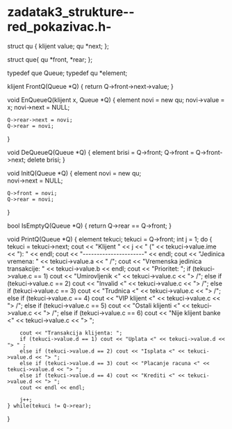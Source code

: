 zadatak3_strukture--red_pokazivac.h-
====================================


struct qu {
    klijent value;
    qu *next;
};

struct que{
       qu *front, *rear;
};

typedef que Queue;
typedef qu *element;


klijent FrontQ(Queue *Q) {
    return Q->front->next->value;
}

void EnQueueQ(klijent x, Queue *Q) {
    element novi = new qu;
    novi->value = x;
    novi->next = NULL;

    Q->rear->next = novi;
    Q->rear = novi;
}

void DeQueueQ(Queue *Q) {
    element brisi = Q->front;
    Q->front = Q->front->next;
    delete brisi;
}

void InitQ(Queue *Q) {
    element novi = new qu;  
    novi->next = NULL;

    Q->front = novi;
    Q->rear = novi;
}

bool IsEmptyQ(Queue *Q) {
    return Q->rear == Q->front;
}

void PrintQ(Queue *Q) {
    element tekuci;
    tekuci = Q->front;
    int j = 1;
    do {
        tekuci = tekuci->next;
        cout << "Klijent " << j << " (" << tekuci->value.ime << "): " << endl;
        cout << "----------------------" << endl;
        cout << "Jedinica vremena: " << tekuci->value.a << " /";
        cout << "Vremenska jedinica transakcije: " << tekuci->value.b << endl;
        cout << "Prioritet: ";
        if (tekuci->value.c == 1) cout << "Umirovljenik <" << tekuci->value.c << "> /";
        else if (tekuci->value.c == 2) cout << "Invalid <" << tekuci->value.c << "> /";
        else if (tekuci->value.c == 3) cout << "Trudnica <" << tekuci->value.c << "> /";
        else if (tekuci->value.c == 4) cout << "VIP klijent <" << tekuci->value.c << "> /";
        else if (tekuci->value.c == 5) cout << "Ostali klijenti <" << tekuci->value.c << "> /";
        else if (tekuci->value.c == 6) cout << "Nije klijent banke <" << tekuci->value.c << "> ";
        
        cout << "Transakcija klijenta: ";
        if (tekuci->value.d == 1) cout << "Uplata <" << tekuci->value.d << "> " ;
        else if (tekuci->value.d == 2) cout << "Isplata <" << tekuci->value.d << "> ";
        else if (tekuci->value.d == 3) cout << "Placanje racuna <" << tekuci->value.d << "> ";
        else if (tekuci->value.d == 4) cout << "Krediti <" << tekuci->value.d << "> ";
        cout << endl << endl;
    
        j++;   
    } while(tekuci != Q->rear);
}











